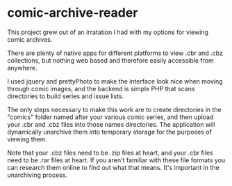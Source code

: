 comic-archive-reader
====================

This project grew out of an irratation I had with my options for viewing comic archives. 

There are plenty of native apps for different platforms to view .cbr and .cbz collections, but nothing web based and therefore easily accessible from anywhere.

I used jquery and prettyPhoto to make the interface look nice when moving through comic images, and the backend is simple PHP that scans directories to build series and issue lists.

The only steps necessary to make this work are to create directories in the "comics" folder named after your various comic series, and then upload your .cbr and .cbz files into those names directories. The application will dynamically unarchive them into temporary storage for the purposes of viewing them.

Note that your .cbz files need to be .zip files at heart, and your .cbr files need to be .rar files at heart. If you aren't familiar with these file formats you can research them online to find out what that means. It's important in the unarchiving process.
